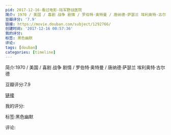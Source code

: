 ```yaml
---
pid: 2017-12-16-看过电影-陆军野战医院
简介: 1970 / 美国 / 喜剧 战争 剧情 / 罗伯特·奥特曼 / 唐纳德·萨瑟兰 埃利奥特·古尔德
豆瓣评分: '7.9'
链接: https://movie.douban.com/subject/1292766/
创建时间: '2017-12-16 00:57:36'
我的评分:
标签: 黑色幽默
评论:
tags: [douban]
categories: [timeline]
---
```

简介:1970 / 美国 / 喜剧 战争 剧情 / 罗伯特·奥特曼 / 唐纳德·萨瑟兰 埃利奥特·古尔德

豆瓣评分:7.9

[链接](https://movie.douban.com/subject/1292766/)

我的评分:

标签:黑色幽默

评论:

